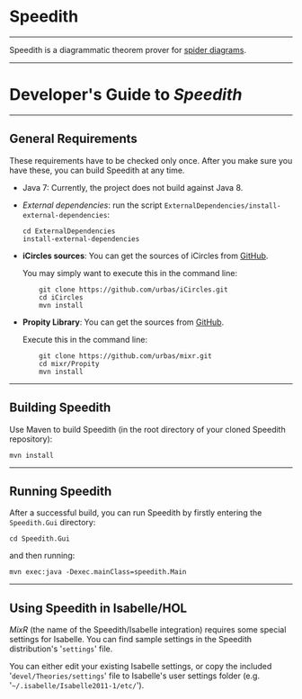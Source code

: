 # Speedith

--------------------------------------------------------------------------------

Speedith is a diagrammatic theorem prover for [spider diagrams](http://en.wikipedia.org/wiki/Spider_diagram).




--------------------------------------------------------------------------------

# Developer's Guide to _Speedith_ #

--------------------------------------------------------------------------------

## General Requirements

These requirements have to be checked only once. After you make sure you have
these, you can build Speedith at any time.

*   Java 7: Currently, the project does not build against Java 8.

*   _External dependencies_: run the script `ExternalDependencies/install-external-dependencies`:

        cd ExternalDependencies
        install-external-dependencies

*   __iCircles sources__: You can get the sources of iCircles from
    [GitHub](https://github.com/urbas/iCircles).

    You may simply want to execute this in the command line:

            git clone https://github.com/urbas/iCircles.git
            cd iCircles
            mvn install

*   __Propity Library__: You can get the sources from
    [GitHub](https://github.com/urbas/mixr).

    Execute this in the command line:

            git clone https://github.com/urbas/mixr.git
            cd mixr/Propity
            mvn install

--------------------------------------------------------------------------------

## Building Speedith

Use Maven to build Speedith (in the root directory of your cloned Speedith repository):

    mvn install

--------------------------------------------------------------------------------

## Running Speedith

After a successful build, you can run Speedith by firstly entering the `Speedith.Gui` directory:

    cd Speedith.Gui

and then running:

    mvn exec:java -Dexec.mainClass=speedith.Main

--------------------------------------------------------------------------------

## Using Speedith in Isabelle/HOL

*MixR* (the name of the Speedith/Isabelle integration) requires some special
settings for Isabelle. You can find sample settings in the Speedith
distribution's '`settings`' file.

You can either edit your existing Isabelle settings, or copy the included
'`devel/Theories/settings`' file to Isabelle's user settings folder (e.g.
'`~/.isabelle/Isabelle2011-1/etc/`').
